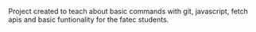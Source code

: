 Project created to teach about basic commands with git, javascript, fetch apis and basic funtionality for the fatec students.
